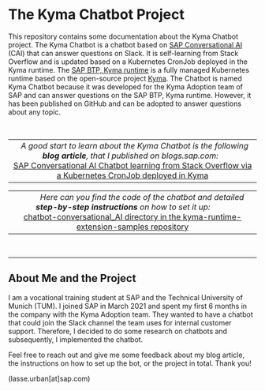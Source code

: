 # The Kyma Chatbot Project

This repository contains some documentation about the Kyma Chatbot project. The Kyma Chatbot is a chatbot based on [SAP Conversational AI](https://cai.tools.sap/) (CAI) that can answer questions on Slack. It is self-learning from Stack Overflow and is updated based on a Kubernetes CronJob deployed in the Kyma runtime. The [SAP BTP, Kyma runtime](https://discovery-center.cloud.sap/serviceCatalog/kyma-runtime?region=all) is a fully managed Kubernetes runtime based on the open-source project [Kyma](https://kyma-project.io/). The Chatbot is named Kyma Chatbot because it was developed for the Kyma Adoption team of SAP and can answer questions on the SAP BTP, Kyma runtime. However, it has been published on GitHub and can be adopted to answer questions about any topic.

<br />

<table>
   <tbody align="center">
      <tr>
         <td>&nbsp;&nbsp;<i>A good start to learn about the Kyma Chatbot is the following <b>blog article</b>, that I published on blogs.sap.com:</i>&nbsp;&nbsp;<br /><a href="https://blogs.sap.com/?p=1434666">SAP Conversational AI Chatbot learning from Stack Overflow via a Kubernetes CronJob deployed in Kyma</a></td>
      </tr>
   </tbody>
</table>

<table>
   <tbody align="center">
      <tr>
         <td>&nbsp;&nbsp;&nbsp;&nbsp;&nbsp;&nbsp;&nbsp;&nbsp;&nbsp;<i>Here can you find the code of the chatbot and detailed <b>step-by-step instructions</b> on how to set it up:</i>&nbsp;&nbsp;&nbsp;&nbsp;&nbsp;&nbsp;&nbsp;&nbsp;&nbsp;<br /><a href="https://github.com/SAP-samples/kyma-runtime-extension-samples/tree/main/chatbot-conversational_AI">chatbot-conversational_AI directory in the kyma-runtime-extension-samples repository</a></td>
      </tr>
   </tbody>
</table>

<br />

---
## About Me and the Project
I am a vocational training student at SAP and the Technical University of Munich (TUM). I joined SAP in March 2021 and spent my first 6 months in the company with the Kyma Adoption team. They wanted to have a chatbot that could join the Slack channel the team uses for internal customer support. Therefore, I decided to do some research on chatbots and subsequently, I implemented the chatbot.

Feel free to reach out and give me some feedback about my blog article, the instructions on how to set up the bot, or the project in total. Thank you!

(lasse.urban[at]sap.com)
